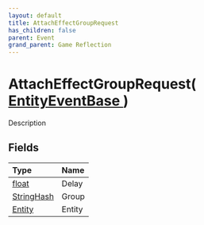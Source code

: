 ```yaml
---
layout: default
title: AttachEffectGroupRequest
has_children: false
parent: Event
grand_parent: Game Reflection
---
```

# AttachEffectGroupRequest( [ EntityEventBase ](/docs/game-reflection/events/entity_event_base) )
Description 

## Fields

| Type | Name |
|:-------------|:--------------|
| [float](/docs/game-reflection/components/float) | Delay |
| [StringHash](/docs/game-reflection/classes/string_hash) | Group |
| [Entity](/docs/game-reflection/classes/entity) | Entity |

